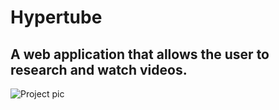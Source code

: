 # Hypertube
## A web application that allows the user to research and watch videos.

![Project pic](https://res.cloudinary.com/smarwise/image/upload/v1579335100/Mine/Hypertube.png)
